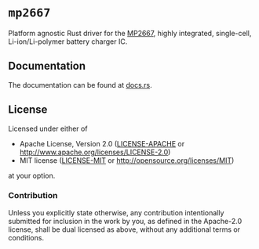 # `mp2667`

Platform agnostic Rust driver for the [MP2667](https://www.monolithicpower.com/en/mp2667.html), highly integrated, single-cell, Li-ion/Li-polymer battery charger IC.

## Documentation

The documentation can be found at [docs.rs](https://docs.rs/mp2667).

## License

Licensed under either of

- Apache License, Version 2.0 ([LICENSE-APACHE](LICENSE-APACHE) or
  http://www.apache.org/licenses/LICENSE-2.0)
- MIT license ([LICENSE-MIT](LICENSE-MIT) or http://opensource.org/licenses/MIT)

at your option.

### Contribution

Unless you explicitly state otherwise, any contribution intentionally submitted
for inclusion in the work by you, as defined in the Apache-2.0 license, shall be
dual licensed as above, without any additional terms or conditions.